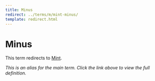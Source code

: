 ```yaml
---
title: Minus
redirect: ../terms/m/mint-minus/
template: redirect.html
---
```


# Minus

This term redirects to [Mint](../terms/m/mint-minus/).

*This is an alias for the main term. Click the link above to view the full definition.*
